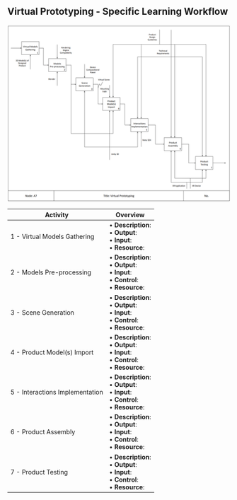 ## Virtual Prototyping - Specific Learning Workflow

<p align="center"><img src="images/VirtualPrototypingWF.png" width="800" alt="Exploded View of the Gearbox Assembly"></p>

| Activity | Overview |
|---|---|
|1 - Virtual Models Gathering </div> | • **Description**:  <br> • **Output**: <br> • **Input**: <br> • **Resource**: | 
|2 - Models Pre-processing </div> | • **Description**:  <br> • **Output**: <br> • **Input**: <br> • **Control**: <br> • **Resource**: | 
|3 - Scene Generation </div> | • **Description**:  <br> • **Output**: <br> • **Input**: <br> • **Control**: <br> • **Resource**: | 
|4 - Product Model(s) Import </div> | • **Description**:  <br> • **Output**: <br> • **Input**: <br> • **Control**: <br> • **Resource**: | 
|5 - Interactions Implementation </div> | • **Description**:  <br> • **Output**: <br> • **Input**: <br> • **Control**: <br> • **Resource**: | 
|6 - Product Assembly </div> | • **Description**:  <br> • **Output**: <br> • **Input**: <br> • **Control**: <br> • **Resource**: | 
|7 - Product Testing </div> | • **Description**:  <br> • **Output**: <br> • **Input**: <br> • **Control**: <br> • **Resource**: | 